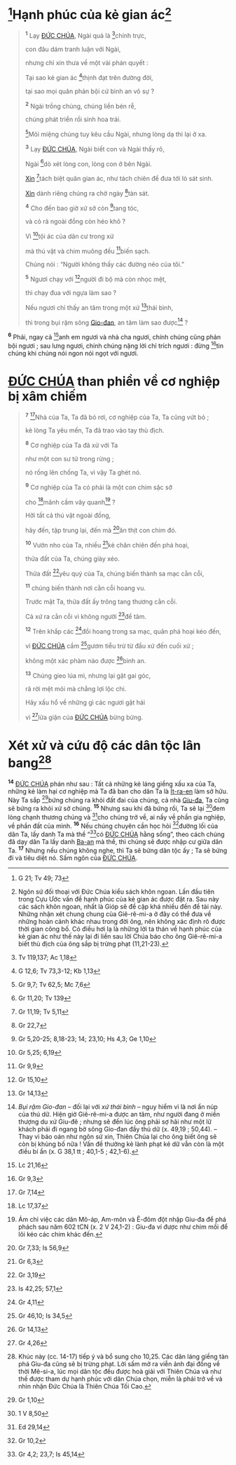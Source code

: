 # [^1@-a482626f-86c2-4ef5-a0bc-28ce40b17664]Hạnh phúc của kẻ gian ác[^1-a482626f-86c2-4ef5-a0bc-28ce40b17664]

> <sup><b>1</b></sup> Lạy [ĐỨC CHÚA](), Ngài quả là [^2@-a482626f-86c2-4ef5-a0bc-28ce40b17664]chính trực,
>
> con đâu dám tranh luận với Ngài,
>
> nhưng chỉ xin thưa về một vài phán quyết :
>
> Tại sao kẻ gian ác [^3@-a482626f-86c2-4ef5-a0bc-28ce40b17664]thịnh đạt trên đường đời,
>
> tại sao mọi quân phản bội cứ bình an vô sự ?
>
> <sup><b>2</b></sup> Ngài trồng chúng, chúng liền bén rễ,
>
> chúng phát triển rồi sinh hoa trái.
>
> [^4@-a482626f-86c2-4ef5-a0bc-28ce40b17664]Môi miệng chúng tuy kêu cầu Ngài, nhưng lòng dạ thì lại ở xa.
>
> <sup><b>3</b></sup> Lạy [ĐỨC CHÚA](), Ngài biết con và Ngài thấy rõ,
>
> Ngài [^5@-a482626f-86c2-4ef5-a0bc-28ce40b17664]dò xét lòng con, lòng con ở bên Ngài.
>
> [Xin]() [^6@-a482626f-86c2-4ef5-a0bc-28ce40b17664]tách biệt quân gian ác, như tách chiên để đưa tới lò sát sinh.
>
> [Xin]() dành riêng chúng ra chờ ngày [^7@-a482626f-86c2-4ef5-a0bc-28ce40b17664]tàn sát.
>
> <sup><b>4</b></sup> Cho đến bao giờ xứ sở còn [^8@-a482626f-86c2-4ef5-a0bc-28ce40b17664]tang tóc,
>
> và cỏ rả ngoài đồng còn héo khô ?
>
> Vì [^9@-a482626f-86c2-4ef5-a0bc-28ce40b17664]tội ác của dân cư trong xứ
>
> mà thú vật và chim muông đều [^10@-a482626f-86c2-4ef5-a0bc-28ce40b17664]biến sạch.
>
> Chúng nói : “Người không thấy các đường nẻo của tôi.”
>
> <sup><b>5</b></sup> Ngươi chạy với [^11@-a482626f-86c2-4ef5-a0bc-28ce40b17664]người đi bộ mà còn nhọc mệt,
>
> thì chạy đua với ngựa làm sao ?
>
> Nếu ngươi chỉ thấy an tâm trong một xứ [^12@-a482626f-86c2-4ef5-a0bc-28ce40b17664]thái bình,
>
> thì trong bụi rậm sông [Gio-đan](), an tâm làm sao được[^2-a482626f-86c2-4ef5-a0bc-28ce40b17664] ?

<sup><b>6</b></sup> Phải, ngay cả [^13@-a482626f-86c2-4ef5-a0bc-28ce40b17664]anh em ngươi và nhà cha ngươi, chính chúng cũng phản bội ngươi ; sau lưng ngươi, chính chúng nặng lời chỉ trích ngươi : đừng [^14@-a482626f-86c2-4ef5-a0bc-28ce40b17664]tin chúng khi chúng nói ngon nói ngọt với ngươi.

# [ĐỨC CHÚA]() than phiền về cơ nghiệp bị xâm chiếm

> <sup><b>7</b></sup> [^15@-a482626f-86c2-4ef5-a0bc-28ce40b17664]Nhà của Ta, Ta đã bỏ rơi, cơ nghiệp của Ta, Ta cũng vứt bỏ ;
>
> kẻ lòng Ta yêu mến, Ta đã trao vào tay thù địch.
>
> <sup><b>8</b></sup> Cơ nghiệp của Ta đã xử với Ta
>
> như một con sư tử trong rừng ;
>
> nó rống lên chống Ta, vì vậy Ta ghét nó.
>
> <sup><b>9</b></sup> Cơ nghiệp của Ta có phải là một con chim sặc sỡ
>
> cho [^16@-a482626f-86c2-4ef5-a0bc-28ce40b17664]mãnh cầm vây quanh[^3-a482626f-86c2-4ef5-a0bc-28ce40b17664] ?
>
> Hỡi tất cả thú vật ngoài đồng,
>
> hãy đến, tập trung lại, đến mà [^17@-a482626f-86c2-4ef5-a0bc-28ce40b17664]ăn thịt con chim đó.
>
> <sup><b>10</b></sup> Vườn nho của Ta, nhiều [^18@-a482626f-86c2-4ef5-a0bc-28ce40b17664]kẻ chăn chiên đến phá hoại,
>
> thửa đất của Ta, chúng giày xéo.
>
> Thửa đất [^19@-a482626f-86c2-4ef5-a0bc-28ce40b17664]yêu quý của Ta, chúng biến thành sa mạc cằn cỗi,
>
> <sup><b>11</b></sup> chúng biến thành nơi cằn cỗi hoang vu.
>
> Trước mặt Ta, thửa đất ấy trông tang thương cằn cỗi.
>
> Cả xứ ra cằn cỗi vì không người [^20@-a482626f-86c2-4ef5-a0bc-28ce40b17664]để tâm.
>
> <sup><b>12</b></sup> Trên khắp các [^21@-a482626f-86c2-4ef5-a0bc-28ce40b17664]đồi hoang trong sa mạc, quân phá hoại kéo đến,
>
> vì [ĐỨC CHÚA]() cầm [^22@-a482626f-86c2-4ef5-a0bc-28ce40b17664]gươm tiễu trừ từ đầu xứ đến cuối xứ ;
>
> không một xác phàm nào được [^23@-a482626f-86c2-4ef5-a0bc-28ce40b17664]bình an.
>
> <sup><b>13</b></sup> Chúng gieo lúa mì, nhưng lại gặt gai góc,
>
> rã rời mệt mỏi mà chẳng lợi lộc chi.
>
> Hãy xấu hổ về những gì các ngươi gặt hái
>
> vì [^24@-a482626f-86c2-4ef5-a0bc-28ce40b17664]lửa giận của [ĐỨC CHÚA]() bừng bừng.

# Xét xử và cứu độ các dân tộc lân bang[^4-a482626f-86c2-4ef5-a0bc-28ce40b17664]

<sup><b>14</b></sup> [ĐỨC CHÚA]() phán như sau : Tất cả những kẻ láng giềng xấu xa của Ta, những kẻ làm hại cơ nghiệp mà Ta đã ban cho dân Ta là [Ít-ra-en]() làm sở hữu. Này Ta sắp [^25@-a482626f-86c2-4ef5-a0bc-28ce40b17664]bứng chúng ra khỏi đất đai của chúng, cả nhà [Giu-đa](), Ta cũng sẽ bứng ra khỏi xứ sở chúng. <sup><b>15</b></sup> Nhưng sau khi đã bứng rồi, Ta sẽ lại [^26@-a482626f-86c2-4ef5-a0bc-28ce40b17664]đem lòng chạnh thương chúng và [^27@-a482626f-86c2-4ef5-a0bc-28ce40b17664]cho chúng trở về, ai nấy về phần gia nghiệp, về phần đất của mình. <sup><b>16</b></sup> Nếu chúng chuyên cần học hỏi [^28@-a482626f-86c2-4ef5-a0bc-28ce40b17664]đường lối của dân Ta, lấy danh Ta mà thề “[^29@-a482626f-86c2-4ef5-a0bc-28ce40b17664]có [ĐỨC CHÚA]() hằng sống”, theo cách chúng đã dạy dân Ta lấy danh [Ba-an]() mà thề, thì chúng sẽ được nhập cư giữa dân Ta. <sup><b>17</b></sup> Nhưng nếu chúng không nghe, thì Ta sẽ bứng dân tộc ấy ; Ta sẽ bứng đi và tiêu diệt nó. Sấm ngôn của [ĐỨC CHÚA]().

[^1-a482626f-86c2-4ef5-a0bc-28ce40b17664]: Ngôn sứ đối thoại với Đức Chúa kiểu sách khôn ngoan. Lần đầu tiên trong Cựu Ước vấn đề hạnh phúc của kẻ gian ác được đặt ra. Sau này các sách khôn ngoan, nhất là Gióp sẽ đề cập khá nhiều đến đề tài này. Những nhận xét chung chung của Giê-rê-mi-a ở đây có thể đưa về những hoàn cảnh khác nhau trong đời ông, nên không xác định rõ được thời gian công bố. Có điều hơi lạ là những lời ta thán về hạnh phúc của kẻ gian ác như thế này lại đi liền sau lời Chúa báo cho ông Giê-rê-mi-a biết thù địch của ông sắp bị trừng phạt (11,21-23).

[^2-a482626f-86c2-4ef5-a0bc-28ce40b17664]: _Bụi rậm Gio-đan_ – đối lại với _xứ thái bình_ – nguy hiểm vì là nơi ẩn núp của thú dữ. Hiện giờ Giê-rê-mi-a được an tâm, như người đang ở miền thượng du xứ Giu-đê ; nhưng sẽ đến lúc ông phải sợ hãi như một lữ khách phải đi ngang bờ sông Gio-đan đầy thú dữ (x. 49,19 ; 50,44). – Thay vì báo oán như ngôn sứ xin, Thiên Chúa lại cho ông biết ông sẽ còn bị khủng bố nữa ! Vấn đề thưởng kẻ lành phạt kẻ dữ vẫn còn là một điều bí ẩn (x. G 38,1 tt ; 40,1-5 ; 42,1-6).

[^3-a482626f-86c2-4ef5-a0bc-28ce40b17664]: Ám chỉ việc các dân Mô-áp, Am-môn và Ê-đôm đột nhập Giu-đa để phá phách sau năm 602 tCN (x. 2 V 24,1-2) : Giu-đa ví được như chim mồi để lôi kéo các chim khác đến.

[^4-a482626f-86c2-4ef5-a0bc-28ce40b17664]: Khúc này (cc. 14-17) tiếp ý và bổ sung cho 10,25. Các dân láng giềng tàn phá Giu-đa cũng sẽ bị trừng phạt. Lời sấm mở ra viễn ảnh đại đồng về thời Mê-si-a, lúc mọi dân tộc đều được hoà giải với Thiên Chúa và như thế được tham dự hạnh phúc với dân Chúa chọn, miễn là phải trở về và nhìn nhận Đức Chúa là Thiên Chúa Tối Cao.

[^1@-a482626f-86c2-4ef5-a0bc-28ce40b17664]: G 21; Tv 49; 73

[^2@-a482626f-86c2-4ef5-a0bc-28ce40b17664]: Tv 119,137; Ac 1,18

[^3@-a482626f-86c2-4ef5-a0bc-28ce40b17664]: G 12,6; Tv 73,3-12; Kb 1,13

[^4@-a482626f-86c2-4ef5-a0bc-28ce40b17664]: Gr 9,7; Tv 62,5; Mc 7,6

[^5@-a482626f-86c2-4ef5-a0bc-28ce40b17664]: Gr 11,20; Tv 139

[^6@-a482626f-86c2-4ef5-a0bc-28ce40b17664]: Gr 11,19; Tv 5,11

[^7@-a482626f-86c2-4ef5-a0bc-28ce40b17664]: Gr 22,7

[^8@-a482626f-86c2-4ef5-a0bc-28ce40b17664]: Gr 5,20-25; 8,18-23; 14; 23,10; Hs 4,3; Ge 1,10

[^9@-a482626f-86c2-4ef5-a0bc-28ce40b17664]: Gr 5,25; 6,19

[^10@-a482626f-86c2-4ef5-a0bc-28ce40b17664]: Gr 9,9

[^11@-a482626f-86c2-4ef5-a0bc-28ce40b17664]: Gr 15,10

[^12@-a482626f-86c2-4ef5-a0bc-28ce40b17664]: Gr 14,13

[^13@-a482626f-86c2-4ef5-a0bc-28ce40b17664]: Lc 21,16

[^14@-a482626f-86c2-4ef5-a0bc-28ce40b17664]: Gr 9,3

[^15@-a482626f-86c2-4ef5-a0bc-28ce40b17664]: Gr 7,14

[^16@-a482626f-86c2-4ef5-a0bc-28ce40b17664]: Lc 17,37

[^17@-a482626f-86c2-4ef5-a0bc-28ce40b17664]: Gr 7,33; Is 56,9

[^18@-a482626f-86c2-4ef5-a0bc-28ce40b17664]: Gr 6,3

[^19@-a482626f-86c2-4ef5-a0bc-28ce40b17664]: Gr 3,19

[^20@-a482626f-86c2-4ef5-a0bc-28ce40b17664]: Is 42,25; 57,1

[^21@-a482626f-86c2-4ef5-a0bc-28ce40b17664]: Gr 4,11

[^22@-a482626f-86c2-4ef5-a0bc-28ce40b17664]: Gr 46,10; Is 34,5

[^23@-a482626f-86c2-4ef5-a0bc-28ce40b17664]: Gr 14,13

[^24@-a482626f-86c2-4ef5-a0bc-28ce40b17664]: Gr 4,26

[^25@-a482626f-86c2-4ef5-a0bc-28ce40b17664]: Gr 1,10

[^26@-a482626f-86c2-4ef5-a0bc-28ce40b17664]: 1 V 8,50

[^27@-a482626f-86c2-4ef5-a0bc-28ce40b17664]: Ed 29,14

[^28@-a482626f-86c2-4ef5-a0bc-28ce40b17664]: Gr 10,2

[^29@-a482626f-86c2-4ef5-a0bc-28ce40b17664]: Gr 4,2; 23,7; Is 45,14
